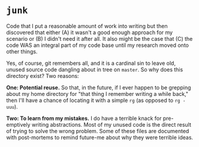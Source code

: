 # `junk`

Code that I put a reasonable amount of work into writing but then discovered that either (A) it wasn't a good enough approach for my scenario or (B) I didn't need it after all.  It also might be the case that (C) the code WAS an integral part of my code base until my research moved onto other things.

Yes, of course, git remembers all, and it is a cardinal sin to leave old, unused source code dangling about in tree on `master`.  So why does this directory exist? Two reasons:

**One: Potential reuse.** So that, in the future, if I ever happen to be grepping about my home directory for "that thing I remember writing a while back," then I'll have a chance of locating it with a simple `rg` (as opposed to `rg -uuu`).

**Two: To learn from my mistakes.** I do have a terrible knack for pre-emptively writing abstractions. Most of my unused code is the direct result of trying to solve the wrong problem.  Some of these files are documented with post-mortems to remind future-me about why they were terrible ideas.
